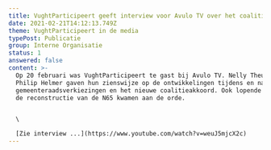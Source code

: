 ```yaml
---
title: VughtParticipeert geeft interview voor Avulo TV over het coalitieakkoord
date: 2021-02-21T14:12:13.749Z
theme: VughtParticipeert in de media
typePost: Publicatie
group: Interne Organisatie
status: 1
answered: false
content: >-
  Op 20 februari was VughtParticipeert te gast bij Avulo TV. Nelly Theunissen en
  Philip Helmer gaven hun zienswijze op de ontwikkelingen tijdens en na de
  gemeenteraadsverkiezingen en het nieuwe coalitieakkoord. Ook lopende zaken als
  de reconstructie van de N65 kwamen aan de orde.


  \

  [Zie interview ...](https://www.youtube.com/watch?v=weuJ5mjcX2c)
---
```

